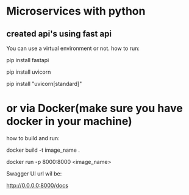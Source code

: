 # Microservices with python
## created api's using fast api
You can use a virtual environment or not.
how to run: 

pip install fastapi

pip install uvicorn

pip install "uvicorn[standard]"

# or via Docker(make sure you have docker in your machine) 
how to build and run: 

docker build -t image_name .

docker run  -p 8000:8000 <image_name>

Swagger UI url wil be: 

http://0.0.0.0:8000/docs
